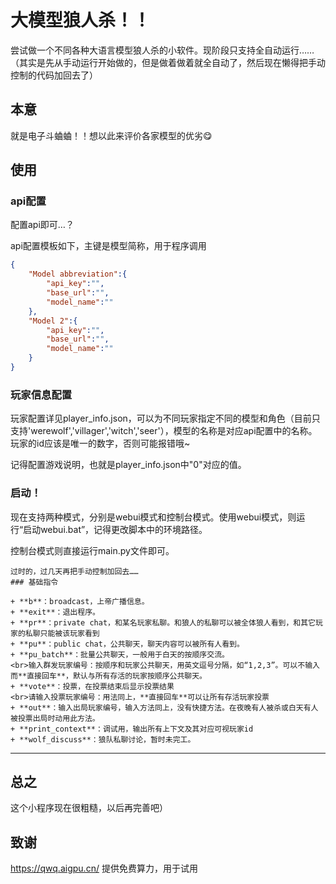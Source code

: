 # 大模型狼人杀！！

尝试做一个不同各种大语言模型狼人杀的小软件。现阶段只支持全自动运行……（其实是先从手动运行开始做的，但是做着做着就全自动了，然后现在懒得把手动控制的代码加回去了）

## 本意

就是电子斗蛐蛐！！想以此来评价各家模型的优劣😋

## 使用

### api配置

配置api即可…？

api配置模板如下，主键是模型简称，用于程序调用
```json
{
    "Model abbreviation":{
        "api_key":"",
        "base_url":"",
        "model_name":""
    },
    "Model 2":{
        "api_key":"",
        "base_url":"",
        "model_name":""
    }
}
```

### 玩家信息配置

玩家配置详见player_info.json，可以为不同玩家指定不同的模型和角色（目前只支持'werewolf','villager','witch','seer'），模型的名称是对应api配置中的名称。玩家的id应该是唯一的数字，否则可能报错哦~

记得配置游戏说明，也就是player_info.json中"0"对应的值。

### 启动！

现在支持两种模式，分别是webui模式和控制台模式。使用webui模式，则运行“启动webui.bat”，记得更改脚本中的环境路径。

控制台模式则直接运行main.py文件即可。

```
过时的，过几天再把手动控制加回去……
### 基础指令

+ **b**：broadcast，上帝广播信息。
+ **exit**：退出程序。
+ **pr**：private chat，和某名玩家私聊。和狼人的私聊可以被全体狼人看到，和其它玩家的私聊只能被该玩家看到
+ **pu**：public chat，公共聊天，聊天内容可以被所有人看到。
+ **pu_batch**：批量公共聊天，一般用于白天的按顺序交流。
<br>输入群发玩家编号：按顺序和玩家公共聊天，用英文逗号分隔，如“1,2,3”。可以不输入而**直接回车**，默认与所有存活的玩家按顺序公共聊天。
+ **vote**：投票，在投票结束后显示投票结果
<br>请输入投票玩家编号：用法同上，**直接回车**可以让所有存活玩家投票
+ **out**：输入出局玩家编号，输入方法同上，没有快捷方法。在夜晚有人被杀或白天有人被投票出局时动用此方法。
+ **print_context**：调试用，输出所有上下文及其对应可视玩家id
+ **wolf_discuss**：狼队私聊讨论，暂时未完工。
```


---

## 总之

这个小程序现在很粗糙，以后再完善吧）

## 致谢

https://qwq.aigpu.cn/ 提供免费算力，用于试用

